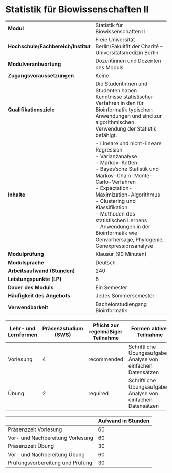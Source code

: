 # Statistik für Biowissenschaften II
|                                    |   |
|------------------------------------|---|
|**Modul**                           | Statistik für Biowissenschaften II |
|**Hochschule/Fachbereich/Institut** | Freie Universität Berlin/Fakultät der Charité – Universitätsmedizin Berlin |
|**Modulverantwortung**              | Dozentinnen und Dozenten des Moduls |
|**Zugangsvoraussetzungen**          | Keine |
|**Qualifikationsziele**             | Die Studentinnen und Studenten haben Kenntnisse statistischer Verfahren in den für Bioinformatik typischen Anwendungen und sind zur algorithmischen Verwendung der Statistik befähigt. |
|**Inhalte**                         | - Lineare und nicht-lineare Regression<br>- Varianzanalyse<br>- Markov-Ketten<br>- Bayes’sche Statistik und Markov-Chain-Monte-Carlo-Verfahren<br>- Expectation-Maximization-Algorithmus<br>- Clustering und Klassifikation<br>- Methoden des statistischen Lernens<br>- Anwendungen in der Bioinformatik wie Genvorhersage, Phylogenie, Genexpressionsanalyse |
|**Modulprüfung**                    | Klausur (90 Minuten) |
|**Modulsprache**                    | Deutsch |
|**Arbeitsaufwand (Stunden)**        | 240 |
|**Leistungspunkte (LP)**            | 8 |
|**Dauer des Moduls**                | Ein Semester |
|**Häufigkeit des Angebots**         | Jedes Sommersemester |
|**Verwendbarkeit**                  | Bachelorstudiengang Bioinformatik |

| Lehr- und Lernformen | Präsenzstudium <br> (SWS) | Pflicht zur regelmäßiger Teilnahme | Formen aktiver Teilnahme |
| ---------------------|---------------------------|------------------------------------|------------------------- |
| Vorlesung            | 4                         | recommended                        | Schriftliche Übungsaufgaben, Analyse von einfachen Datensätzen |
| Übung                | 2                         | required                           | Schriftliche Übungsaufgaben, Analyse von einfachen Datensätzen |

|   | Aufwand in Stunden |
| - |--------------------|
| Präsenzzeit Vorlesung                    | 60    |
| Vor- und Nachbereitung Vorlesung         | 60    |
| Präsenzzeit Übung                        | 30    |
| Vor- und Nachbereitung Übung             | 60    |
| Prüfungsvorbereitung und Prüfung         | 30    |
